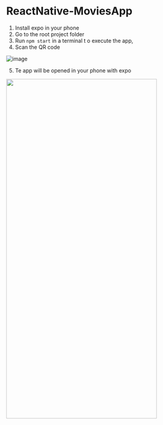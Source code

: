 # ReactNative-MoviesApp

1. Install expo in your phone
2. Go to the root project folder
3. Run ``npm start`` in a terminal t o execute the app, 
4. Scan the QR code 

![image](https://user-images.githubusercontent.com/19497325/233193774-094adc16-e663-489a-a04c-26cb302de80b.png)

5. Te app will be opened in your phone with expo 

<img src="https://user-images.githubusercontent.com/19497325/233194641-271f2f60-e3ec-475d-9bdf-0938ca0e0da0.jpg"  width="400" height="900">
